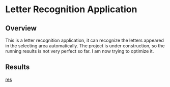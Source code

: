 # Letter Recognition Application

## Overview
This is a letter recognition application, it can recognize the letters appeared in the selecting area automatically. The project is under construction, so the running results is not very perfect so far. I am now trying to optimize it.

## Results

[res](result2.jpeg)
